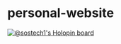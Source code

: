 # personal-website
[![@sostech1's Holopin board](https://holopin.io/api/user/board?user=sostech1)](https://holopin.io/@sostech1)
